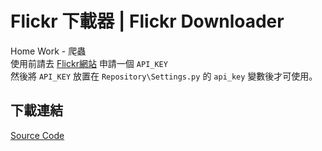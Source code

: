 # Flickr 下載器 | Flickr Downloader
Home Work - 爬蟲  
使用前請去 [Flickr網站](https://www.flickr.com/services/apps/create/apply/) 申請一個 `API_KEY`  
然後將 `API_KEY` 放置在 `Repository\Settings.py` 的 `api_key` 變數後才可使用。  

## 下載連結
[Source Code](https://github.com/aitay721822/python_flickr/archive/master.zip)  
